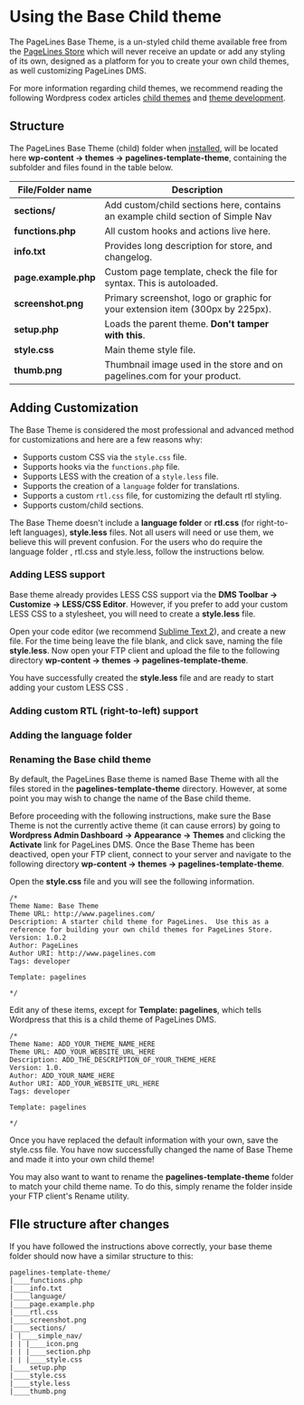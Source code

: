 # Using the Base Child theme #

The PageLines Base Theme, is a un-styled child theme available free from the [PageLines Store](/getting-started/pagelines-store) which will never receive an update or add any styling of its own, designed as a platform for you to create your own child themes, as well customizing PageLines DMS.

For more information regarding child themes, we recommend reading the following Wordpress codex articles [child themes](http://codex.wordpress.org/Child_Themes) and [theme development](http://codex.wordpress.org/Theme_Development).

## Structure ##

The PageLines Base Theme (child) folder when [installed](/configure/installing-store-products), will be located here **wp-content → themes → pagelines-template-theme**, containing the subfolder and files found in the table below.

<table class="table table-striped table-bordered">
  <thead>
    <tr>
      <th>File/Folder name</th>
      <th>Description</th>
    </tr>
  </thead>
  <tbody>
    <tr>
      <td><strong>sections/</strong></td>
      <td>Add custom/child sections here, contains an example child section of Simple Nav</td>
    </tr>
    <tr>
      <td><strong>functions.php</strong></td>
      <td>All custom hooks and actions live here.</td>
    </tr>
    <tr>
      <td><strong>info.txt</strong></td>
      <td>Provides long description for store, and changelog.</td>
    </tr>
    <tr>
      <td><strong>page.example.php</strong></td>
      <td>Custom page template, check the file for syntax. This is autoloaded.</td>
    </tr>
    <tr>
      <td><strong>screenshot.png</strong></td>
      <td>Primary screenshot, logo or graphic for your extension item (300px by 225px).</td>
    </tr>
    <tr>
    <tr>
      <td><strong>setup.php</strong></td>
      <td>Loads the parent theme. <strong>Don't tamper with this</strong>.</td>
    </tr>
    <tr>
      <td><strong>style.css</strong></td>
      <td>Main theme style file.</td>
    </tr>
    <tr>
      <td><strong>thumb.png</strong></td>
      <td>Thumbnail image used in the store and on pagelines.com for your product.</td>
    </tr>
  </tbody>
</table>

## Adding Customization ##

The Base Theme is considered the most professional and advanced method for customizations and here are a few reasons why:

* Supports custom CSS via the `style.css` file.
* Supports hooks via the `functions.php` file.
* Supports LESS with the creation of a `style.less` file.
* Supports the creation of a `language` folder for translations.
* Supports a custom `rtl.css` file, for customizing the default rtl styling.
* Supports custom/child sections.

The Base Theme doesn't include a **language folder** or **rtl.css** (for right-to-left languages), **style.less** files. Not all users will need or use them, we believe this will prevent confusion. For the users who do require the language folder , rtl.css and style.less, follow the instructions below.

### Adding LESS support ###

Base theme already provides LESS CSS support via the **DMS Toolbar &rarr; Customize &rarr; LESS/CSS Editor**. However, if you prefer to add your custom LESS CSS to a stylesheet, you will need to create a **style.less** file.

Open your code editor (we recommend [Sublime Text 2](http://www.sublimetext.com/2)), and create a new file. For the time being leave the file blank, and click save, naming the file **style.less**. Now open your FTP client and upload the file to the following directory **wp-content &rarr; themes &rarr; pagelines-template-theme**.

You have successfully created the **style.less** file and are ready to start adding your custom LESS CSS .

### Adding custom RTL (right-to-left) support ###



### Adding the language folder ###



### Renaming the Base child theme ###

By default, the PageLines Base theme is named Base Theme with all the files stored in the **pagelines-template-theme** directory. However, at some point you may wish to change the name of the Base child theme.

Before proceeding with the following instructions, make sure the Base Theme is not the currently active theme (it can cause errors) by going to **Wordpress Admin Dashboard → Appearance → Themes** and clicking the **Activate** link for PageLines DMS.  Once the Base Theme has been deactived, open your FTP client, connect to your server and navigate to the following directory **wp-content &rarr; themes &rarr; pagelines-template-theme**.

Open the **style.css** file and you will see the following information.

~~~ .php
/*
Theme Name: Base Theme
Theme URL: http://www.pagelines.com/
Description: A starter child theme for PageLines.  Use this as a reference for building your own child themes for PageLines Store.
Version: 1.0.2
Author: PageLines
Author URI: http://www.pagelines.com
Tags: developer

Template: pagelines

*/
~~~

Edit any of these items, except for **Template: pagelines**, which tells Wordpress that this is a child theme of PageLines DMS.

~~~ .php
/*
Theme Name: ADD_YOUR_THEME_NAME_HERE
Theme URL: ADD_YOUR_WEBSITE_URL_HERE
Description: ADD_THE_DESCRIPTION_OF_YOUR_THEME_HERE
Version: 1.0.
Author: ADD_YOUR_NAME_HERE
Author URI: ADD_YOUR_WEBSITE_URL_HERE
Tags: developer

Template: pagelines

*/
~~~

Once you have replaced the default information with your own, save the style.css file. You have now successfully changed the name of Base Theme and made it into your own child theme!

You may also want to want to rename the **pagelines-template-theme** folder to match your child theme name. To do this, simply rename the folder inside your FTP client's Rename utility.


## FIle structure after changes ##

If you have followed the instructions above correctly, your base theme folder should now have a similar structure to this:

~~~ .php
pagelines-template-theme/
|____functions.php
|____info.txt
|____language/
|____page.example.php
|____rtl.css
|____screenshot.png
|____sections/
| |____simple_nav/
| | |____icon.png
| | |____section.php
| | |____style.css
|____setup.php
|____style.css
|____style.less
|____thumb.png
~~~